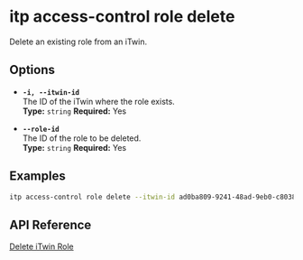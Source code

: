 # itp access-control role delete

Delete an existing role from an iTwin.

## Options

- **`-i, --itwin-id`**  
  The ID of the iTwin where the role exists.  
  **Type:** `string` **Required:** Yes

- **`--role-id`**  
  The ID of the role to be deleted.  
  **Type:** `string` **Required:** Yes

## Examples

```bash
itp access-control role delete --itwin-id ad0ba809-9241-48ad-9eb0-c8038c1a1d51 --role-id role1-id
```

## API Reference

[Delete iTwin Role](https://developer.bentley.com/apis/access-control-v2/operations/delete-itwin-role/)

